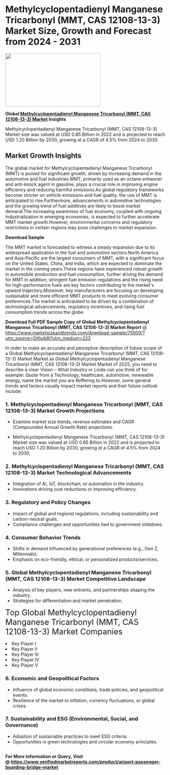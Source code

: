 <H1>Methylcyclopentadienyl Manganese Tricarbonyl (MMT, CAS 12108-13-3) Market Size, Growth and Forecast from 2024 - 2031</H1><img class="aligncenter size-medium wp-image-584254" src="https://thirdeyenews.in/wp-content/uploads/2024/09/Global-Market-Research-300x168.jpeg" alt="" width="300" height="168" /><p><strong>Global&nbsp;<a href="https://www.marketsizeandtrends.com/download-sample/75500/?utm_source=Github8j?utm_medium=223">Methylcyclopentadienyl Manganese Tricarbonyl (MMT, CAS 12108-13-3) Market</a> Insights</strong></p><p>Methylcyclopentadienyl Manganese Tricarbonyl (MMT, CAS 12108-13-3) Market size was valued at USD 0.85 Billion in 2022 and is projected to reach USD 1.20 Billion by 2030, growing at a CAGR of 4.5% from 2024 to 2030.</p><p><h2>Market Growth Insights</h2> <p>The global market for Methylcyclopentadienyl Manganese Tricarbonyl (MMT) is poised for significant growth, driven by increasing demand in the automotive and fuel industries.MMT, primarily used as an octane enhancer and anti-knock agent in gasoline, plays a crucial role in improving engine efficiency and reducing harmful emissions.As global regulatory frameworks become stricter on vehicle emissions and fuel quality, the use of MMT is anticipated to rise.Furthermore, advancements in automotive technologies and the growing trend of fuel additives are likely to boost market demand.The increasing awareness of fuel economy, coupled with ongoing industrialization in emerging economies, is expected to further accelerate MMT market growth.However, environmental concerns and regulatory restrictions in certain regions may pose challenges to market expansion.</p> <p><strong>Download Sample</strong></p> <p>The MMT market is forecasted to witness a steady expansion due to its widespread application in the fuel and automotive sectors.North America and Asia-Pacific are the largest consumers of MMT, with a significant focus on the United States, China, and India, which are expected to dominate the market in the coming years.These regions have experienced robust growth in automobile production and fuel consumption, further driving the demand for MMT.In addition, stringent fuel emission regulations and the rising need for high-performance fuels are key factors contributing to the market's upward trajectory.Moreover, key manufacturers are focusing on developing sustainable and more efficient MMT products to meet evolving consumer preferences.The market is anticipated to be driven by a combination of technological advancements, regulatory incentives, and rising fuel consumption trends across the globe.</p> <p><span class=""><strong>Download Full PDF Sample Copy of Global Methylcyclopentadienyl Manganese Tricarbonyl (MMT, CAS 12108-13-3) Market Report</strong> @ <a href="https://www.marketsizeandtrends.com/download-sample/75500/?utm_source=Github8j?utm_medium=223" target="_blank">https://www.marketsizeandtrends.com/download-sample/75500/?utm_source=Github8j?utm_medium=223</a></span></p><p>In order to make an accurate and perceptive description of future scope of a Global&nbsp;Methylcyclopentadienyl Manganese Tricarbonyl (MMT, CAS 12108-13-3) Market Market as Global&nbsp;Methylcyclopentadienyl Manganese Tricarbonyl (MMT, CAS 12108-13-3) Market Market of 2025, you need to describe a clear Vision &ndash; What Industry or Linda can you think of for example: Quote from a Technology, healthcare, automotive, renewable energy, name the market you are Reffering to.However, some general trends and factors usually impact market reports and their future outlook include:</p><h3>1.&nbsp;<strong>Methylcyclopentadienyl Manganese Tricarbonyl (MMT, CAS 12108-13-3) Market Growth Projections</strong></h3><ul><li>Examine market size trends, revenue estimates and CAGR (Compounded Annual Growth Rate) projections.</li><li><p>Methylcyclopentadienyl Manganese Tricarbonyl (MMT, CAS 12108-13-3) Market size was valued at USD 0.85 Billion in 2022 and is projected to reach USD 1.20 Billion by 2030, growing at a CAGR of 4.5% from 2024 to 2030.</p></li></ul><h3>2.&nbsp;<strong>Methylcyclopentadienyl Manganese Tricarbonyl (MMT, CAS 12108-13-3) Market Technological Advancements</strong></h3><ul><li>Integration of AI, IoT, blockchain, or automation in the industry.</li><li>Innovations driving cost reductions or improving efficiency.</li></ul><h3>3.&nbsp;<strong>Regulatory and Policy Changes</strong></h3><ul><li>Impact of global and regional regulations, including sustainability and carbon-neutral goals.</li><li>Compliance challenges and opportunities tied to government initiatives.</li></ul><h3>4.&nbsp;<strong>Consumer Behavior Trends</strong></h3><ul><li>Shifts in demand influenced by generational preferences (e.g., Gen Z, Millennials).</li><li>Emphasis on eco-friendly, ethical, or personalized products/services.</li></ul><h3>5.&nbsp;<strong>Global Methylcyclopentadienyl Manganese Tricarbonyl (MMT, CAS 12108-13-3) Market Competitive Landscape</strong></h3><ul><li>Analysis of key players, new entrants, and partnerships shaping the industry.</li><li>Strategies for differentiation and market penetration.</li></ul><p data-pm-slice="1 1 []"><span style="color: inherit; font-family: inherit; font-size: 25px;">Top Global Methylcyclopentadienyl Manganese Tricarbonyl (MMT, CAS 12108-13-3) Market Companies</span></p><div class="" data-test-id=""><p><li>Key Player I</li><li> Key Player II</li><li> Key Player III</li><li> Key Player IV</li><li> Key Player V</li></p></div><h3>6.&nbsp;<strong>Economic and Geopolitical Factors</strong></h3><ul><li>Influence of global economic conditions, trade policies, and geopolitical events.</li><li>Resilience of the market to inflation, currency fluctuations, or global crises.</li></ul><h3>7.&nbsp;<strong>Sustainability and ESG (Environmental, Social, and Governance)</strong></h3><ul><li>Adoption of sustainable practices to meet ESG criteria.</li><li>Opportunities in green technologies and circular economy principles.</li></ul><h2><strong style="font-size: 14px;">For More Information or Query, Visit @&nbsp;</strong><a style="background-color: #ffffff; font-size: 14px;" href="https://www.marketsizeandtrends.com/report/methylcyclopentadienyl-manganese-tricarbonyl-mmt-cas-12108-13-3-market/" target="_blank">https://www.verifiedmarketreports.com/product/airport-passenger-boarding-bridge-market</a></h2>